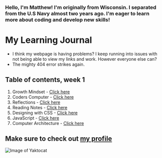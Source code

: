 ### Hello, I'm Matthew! I'm originally from Wisconsin. I separated from the U.S Navy almost two years ago. I'm eager to learn more about coding and develop new skills!

# My Learning Journal
  
- I think my webpage is having problems? I keep running into issues with not being able to view my links and work. However everyone else can?
- The mighty 404 error strikes again.


## Table of contents, week 1
  1. Growth Mindset - [Click here](growthmindset.md)
  1. Coders Computer - [Click here](coders-computer.md)
  1. Reflections - [Click here](reflections.md)
  1. Reading Notes - [Click here](reading-notes.md)
  1. Designing with CSS - [Click here](cssdesign.md)
  1. JavaScript - [Click here](javas-intro.md)
  1. Computer Architecture - [Click here](computerarch.md)


## Make sure to check out [my profile](https://github.com/Mattpet26)

![Image of Yaktocat](https://octodex.github.com/images/yaktocat.png)